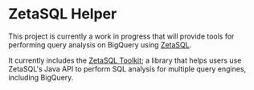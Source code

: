 # ZetaSQL Helper

This project is currently a work in progress that will provide tools for
performing query analysis on BigQuery using
[ZetaSQL](./zetasql-toolkit-core).

It currently includes the [ZetaSQL Toolkit](./zetasql-toolkit-core); a library
that helps users use ZetaSQL's Java API to perform SQL analysis for multiple
query engines, including BigQuery.
